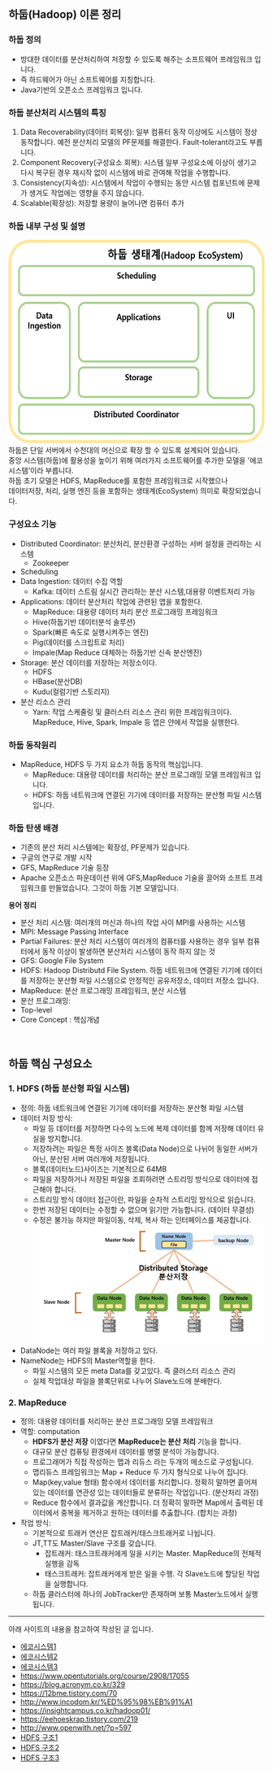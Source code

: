 ## 하둡(Hadoop) 이론 정리
### 하둡 정의 
- 방대한 데이터를 분산처리하여 저장할 수 있도록 해주는 소프트웨어 프레임워크 입니다.
- 즉 하드웨어가 아닌 소프트웨어를 지칭합니다. 
- Java기반의 오픈소스 프레임워크 입니다.

### 하둡 분산처리 시스템의 특징
1. Data Recoverability(데이터 회복성): 일부 컴퓨터 동작 이상에도 시스템이 정상 동작합니다. 
예전 분산처리 모델의 PF문제를 해결한다. Fault-tolerant라고도 부릅니다.
2. Component Recovery(구성요소 회복): 시스템 일부 구성요소에 이상이 생기고 다시 복구된 경우 
재시작 없이 시스템에 바로 관여해 작업을 수행합니다.
3. Consistency(지속성): 시스템에서 작업이 수행되는 동안 시스템 컴포넌트에 문제가 생겨도 작업에는 영향을 주지 않습니다.
4. Scalable(확장성): 저장할 용량이 늘어나면 컴퓨터 추가 

### 하둡 내부 구성 및 설명
<img src="./imgs/HadoopEcoSystem.png" width=550px height=400px />
하둡은 단일 서버에서 수천대의 머신으로 확장 할 수 있도록 설계되어 있습니다. <br>
중앙 시스템(하둡)에 활용성을 높이기 위해 여러가지 소프트웨어를 추가한 모델을 '에코시스템'이라 부릅니다. <br>
하둡 초기 모델은 HDFS, MapReduce를 포함한 프레임워크로 시작했으나 <br>
데이터저장, 처리, 실행 엔진 등을 포함하는 생태계(EcoSystem) 의미로 확장되었습니다.

### 구성요소 기능
- Distributed Coordinator: 분산처리, 분산환경 구성하는 서버 설정을 관리하는 시스템
    - Zookeeper
- Scheduling
- Data Ingestion: 데이터 수집 역할
    - Kafka: 데이터 스트림 실시간 관리하는 분산 시스템,대용량 이벤트처리 가능
- Applications: 데이터 분산처리 작업에 관련된 앱을 포함한다.
    - MapReduce: 대용량 데이터 처리 분산 프로그래밍 프레임워크
    - Hive(하둡기반 데이터분석 솔루션)
    - Spark(빠른 속도로 실행시켜주는 엔진)
    - Pig(데이터를 스크립트로 처리)
    - Impale(Map Reduce 대체하는 하둡기반 신속 분산엔진)
- Storage: 분산 데이터를 저장하는 저장소이다.
    - HDFS
    - HBase(분산DB)
    - Kudu(컬럼기반 스토리지)
- 분산 리소스 관리
    - Yarn: 작업 스케줄링 및 클러스터 리소스 관리 위한 프레임워크이다. MapReduce, Hive, Spark, Impale 등 앱은 얀에서 작업을 실행한다.

### 하둡 동작원리
- MapReduce, HDFS 두 가지 요소가 하둡 동작의 핵심입니다.
    - MapReduce: 대용량 데이터를 처리하는 분산 프로그래밍 모델 프레임워크 입니다.
    - HDFS: 하둡 네트워크에 연결된 기기에 데이터를 저장하는 분산형 파일 시스템 입니다.

### 하둡 탄생 배경 
- 기존의 분산 처리 시스템에는 확장성, PF문제가 있습니다.
- 구글의 연구로 개발 시작
- GFS, MapReduce 기술 등장
- Apache 오픈소스 파운데이션 위에 GFS,MapReduce 기술을 끌어와 소프트 프레임워크를 만들었습니다. 그것이 하둡 기본 모델입니다.

**용어 정리**
- 분산 처리 시스템: 여러개의 머신과 하나의 작업 사이 MPI를 사용하는 시스템
- MPI: Message Passing Interface
- Partial Failures: 분산 처리 시스템이 여러개의 컴퓨터를 사용하는 경우 일부 컴퓨터에서 동작 이상이 발생하면
분산처리 시스템이 동작 하지 않는 것
- GFS: Google File System
- HDFS: Hadoop Distributd File System. 
하둡 네트워크에 연결된 기기에 데이터를 저장하는 분산형 파일 시스템으로 안정적인 공유저장소, 데이터 저장소 입니다. 
- MapReduce: 분산 프로그래밍 프레임워크, 분산 시스템
- 분산 프로그래밍: 
- Top-level
- Core Concept : 핵심개념

<br>

## 하둡 핵심 구성요소
### 1. HDFS (하둡 분산형 파일 시스템)
- 정의: 하둡 네트워크에 연결된 기기에 데이터를 저장하는 분산형 파일 시스템
- 데이터 저장 방식:
    - 파일 등 데이터를 저장하면 다수의 노드에 복제 데이터를 함께 저장해 데이터 유실을 방지합니다.
    - 저장하려는 파일은 특정 사이즈 블록(Data Node)으로 나뉘어 동일한 서버가 아닌, 분산된 서버 여러개에 저장됩니다. 
    - 블록(데이터노드)사이즈는 기본적으로 64MB
    - 파일을 저장하거나 저장된 파일을 조회하려면 스트리밍 방식으로 데이터에 접근해야 합니다.
    - 스트리밍 방식 데이터 접근이란, 파일을 순차적 스트리밍 방식으로 읽습니다.
    - 한번 저장된 데이터는 수정할 수 없으며 읽기만 가능합니다. (데이터 무결성)
    - 수정은 불가능 하지만 파일이동, 삭제, 복사 하는 인터페이스를 제공합니다.
![IMG LOAD FAIL](./imgs/HDFS구조.JPG)
- DataNode는 여러 파일 블록을 저장하고 있다.
- NameNode는 HDFS의 Master역할을 한다. 
    - 파일 시스템의 모든 meta Data를 갖고있다. 즉 클러스터 리소스 관리
    - 실제 작업대상 파일을 블록단위로 나누어 Slave노드에 분배한다.


### 2. MapReduce 
- 정의: 대용량 데이터를 처리하는 분산 프로그래밍 모델 프레임워크
- 역할: computation
    - **HDFS가 분산 저장** 이였다면 **MapReduce는 분산 처리** 기능을 합니다.
    - 대규모 분산 컴퓨팅 환경에서 데이터를 병렬 분석이 가능합니다.
    - 프로그래머가 직접 작성하는 맵과 리듀스 라는 두개의 메소드로 구성됩니다.
    - 맵리듀스 프레임워크는 Map + Reduce 두 가지 형식으로 나누어 집니다.
    - Map(key,value 형태) 함수에서 데이터를 처리합니다. 정확히 말하면 흩어져 있는 데이터를 연관성 있는 데이터들로 분류하는 작업입니다.  (분산처리 과정)
    - Reduce 함수에서 결과값을 계산합니다. 더 정확히 말하면 Map에서 출력된 데이터에서 중복을 제거하고 원하는 데이터를 추춣합니다. (합치는 과정)
- 작업 방식:
    - 기본적으로 트래커 연산은 잡트래커/태스크트래커로 나뉩니다. 
    - JT,TT도 Master/Slave 구조를 갖습니다.
        - 잡트래커: 태스크트래커에게 일을 시키는 Master. MapReduce의 전체적 실행을 감독
        - 태스크트래커: 잡트래커에게 받은 일을 수행. 각 Slave노드에 할당된 작업을 실행합니다.
    - 하둡 클러스터에 하나의 JobTracker만 존재하며 보통 Master노드에서 실행됩니다.
    


---
아래 사이트의 내용을 참고하여 작성된 글 입니다.
- [에코시스템1](https://m.blog.naver.com/PostView.nhn?blogId=acornedu&logNo=220957220179&proxyReferer=https%3A%2F%2Fwww.google.com%2F)
- [에코시스템2](https://12bme.tistory.com/70?category=737765)
- [에코시스템3](https://over153cm.tistory.com/entry/%ED%95%98%EB%91%A1-%EC%97%90%EC%BD%94%EC%8B%9C%EC%8A%A4%ED%85%9CHadoopEcosystem%EC%9D%B4%EB%9E%80)
- https://www.opentutorials.org/course/2908/17055
- https://blog.acronym.co.kr/329
- https://12bme.tistory.com/70
- http://www.incodom.kr/%ED%95%98%EB%91%A1
- https://insightcampus.co.kr/hadoop01/
- https://eehoeskrap.tistory.com/219
- http://www.openwith.net/?p=597
- [HDFS 구조1](https://www.google.com/search?q=HDFS+%EC%95%84%ED%82%A4%ED%85%8D%EC%B2%98&sxsrf=ALeKk00XjKl06WayAyZThLsV8GRU7baKLw:1584778839953&source=lnms&tbm=isch&sa=X&ved=2ahUKEwiw9bWekavoAhWVZt4KHcMRCmgQ_AUoAXoECA0QAw&biw=526&bih=421#imgrc=u630ikwuwxbBHM&imgdii=DgMBWL8a8YJAwM)
- [HDFS 구조2](https://kimyhcj.tistory.com/181)
- [HDFS 구조3](https://zetastring.tistory.com/87)






